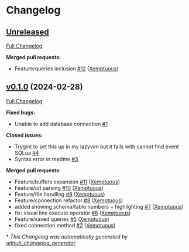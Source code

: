 # Changelog

## [Unreleased](https://github.com/Xemptuous/sqlua.nvim/tree/HEAD)

[Full Changelog](https://github.com/Xemptuous/sqlua.nvim/compare/v0.1.0...HEAD)

**Merged pull requests:**

- Feature/queries inclusion [\#12](https://github.com/Xemptuous/sqlua.nvim/pull/12) ([Xemptuous](https://github.com/Xemptuous))

## [v0.1.0](https://github.com/Xemptuous/sqlua.nvim/tree/v0.1.0) (2024-02-28)

[Full Changelog](https://github.com/Xemptuous/sqlua.nvim/compare/5100587a184ff6a772ccf140d143f40bad55d80b...v0.1.0)

**Fixed bugs:**

- Unable to add database connection [\#1](https://github.com/Xemptuous/sqlua.nvim/issues/1)

**Closed issues:**

- Trygint to set this up in my lazyvim but it fails with cannot find event SQLua [\#4](https://github.com/Xemptuous/sqlua.nvim/issues/4)
- Syntax error in readme [\#3](https://github.com/Xemptuous/sqlua.nvim/issues/3)

**Merged pull requests:**

- Feature/buffers expansion [\#11](https://github.com/Xemptuous/sqlua.nvim/pull/11) ([Xemptuous](https://github.com/Xemptuous))
- Feature/url parsing [\#10](https://github.com/Xemptuous/sqlua.nvim/pull/10) ([Xemptuous](https://github.com/Xemptuous))
- Feature/file handling [\#9](https://github.com/Xemptuous/sqlua.nvim/pull/9) ([Xemptuous](https://github.com/Xemptuous))
- Feature/connection refactor [\#8](https://github.com/Xemptuous/sqlua.nvim/pull/8) ([Xemptuous](https://github.com/Xemptuous))
- added showing schema/table numbers + highlighting [\#7](https://github.com/Xemptuous/sqlua.nvim/pull/7) ([Xemptuous](https://github.com/Xemptuous))
- fix: visual line execute operator [\#6](https://github.com/Xemptuous/sqlua.nvim/pull/6) ([Xemptuous](https://github.com/Xemptuous))
- Feature/saved queries [\#5](https://github.com/Xemptuous/sqlua.nvim/pull/5) ([Xemptuous](https://github.com/Xemptuous))
- fixed connection method [\#2](https://github.com/Xemptuous/sqlua.nvim/pull/2) ([Xemptuous](https://github.com/Xemptuous))



\* *This Changelog was automatically generated by [github_changelog_generator](https://github.com/github-changelog-generator/github-changelog-generator)*

